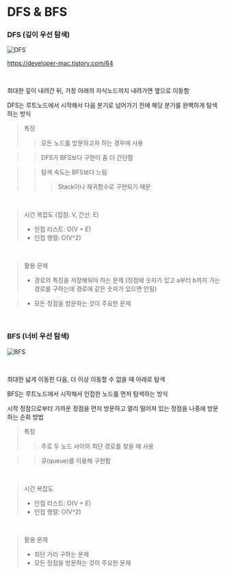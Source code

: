 # DFS & BFS

### DFS (깊이 우선 탐색)

![DFS](https://user-images.githubusercontent.com/71704350/153829764-0b4b8b57-9e49-4606-82b3-ec6155b5bd59.png)
  
https://developer-mac.tistory.com/64
  
<br>

최대한 깊이 내려간 뒤, 가장 아래의 자식노드까지 내려가면 옆으로 이동함

DFS는 루트노드에서 시작해서 다음 분기로 넘어가기 전에 해당 분기를 완벽하게 탐색하는 방식

> 특징
>  > 모든 노드를 방문하고자 하는 경우에 사용

>  > DFS가 BFS보다 구현이 좀 더 간단함

>  > 탐색 속도는 BFS보다 느림
>  >  > Stack이나 재귀함수로 구현되기 때문

<br>

> 시간 복잡도 (접점: V, 간선: E)
>  - 인접 리스트: O(V + E)
>  - 인접 행렬: O(V^2)

<br>

> 활용 문제
>  - 경로의 특징을 저장해둬야 하는 문제 (정점에 숫자가 있고 a부터 b까지 가는 경로를 구하는데 경로에 같은 숫자가 있으면 안됨)

>  - 모든 정점을 방문하는 것이 주요한 문제

<br>

### BFS (너비 우선 탐색)

![BFS](https://user-images.githubusercontent.com/71704350/153830839-32b6d39d-b42e-479d-a480-ce2168f0054c.png)  
  
<br>

최대한 넓게 이동한 다음, 더 이상 이동할 수 없을 때 아래로 탐색

BFS는 루트노드에서 시작해서 인접한 노드를 먼저 탐색하는 방식

시작 정점으로부터 가까운 정점을 먼저 방문하고 멀리 떨어져 있는 정점을 나중에 방문하는 순회 방법

> 특징
>  >  주로 두 노드 사이의 최단 경로를 찾을 때 사용

>  >  큐(queue)를 이용해 구현함

<br>

> 시간 복잡도
>  - 인접 리스트: O(V + E)
>  - 인접 행렬: O(V^2)

<br>

> 활용 문제
>  - 최단 거리 구하는 문제
>  - 모든 정점을 방문하는 것이 주요한 문제
